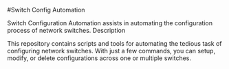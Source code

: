 #Switch Config Automation

Switch Configuration Automation assists in automating the configuration process of network switches.
Description

This repository contains scripts and tools for automating the tedious task of configuring network switches. With just a few commands, you can setup, modify, or delete configurations across one or multiple switches.
